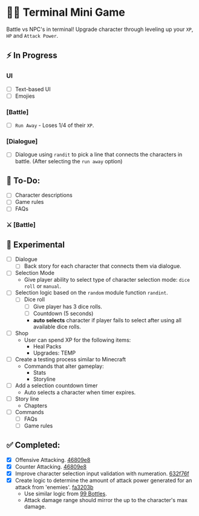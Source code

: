 # 👨‍💻 Terminal Mini Game
Battle vs NPC's in terminal! Upgrade character through leveling up your `XP`, `HP` and `Attack Power`.

## ⚡ In Progress
### UI
- [ ] Text-based UI
- [ ] Emojies
### [Battle]
- [ ] `Run Away` - Loses 1/4 of their `XP`.
### [Dialogue]
- [ ] Dialogue using `randit` to pick a line that connects the characters in battle. (After selecting the `run away` option)
 
## 📃 To-Do:
- [ ] Character descriptions
- [ ] Game rules
- [ ] FAQs

### ⚔ [Battle]

## 🧪 Experimental
- [ ] Dialogue
  - [ ] Back story for each character that connects them via dialogue.
- [ ] Selection Mode
	- Give player ability to select type of character selection mode: `dice roll` or `manual`. 
- [ ] Selection logic based on the `random` module function `randint`.
	- [ ] Dice roll
		- [ ] Give player has 3 dice rolls.
		- [ ] Countdown (5 seconds)
    	- **auto selects** character if player fails to select after using all available dice rolls.
- [ ] Shop
  - User can spend XP for the following items:
	- Heal Packs
	- Upgrades: TEMP
- [ ] Create a testing process similar to Minecraft
  - Commands that alter gameplay:
    - Stats
    - Storyline
- [ ] Add a selection countdown timer
  - Auto selects a character when timer expires.
- [ ] Story line
  - Chapters
- [ ] Commands
	- [ ] FAQs
	- [ ] Game rules

## ✅ Completed:
- [x] Offensive Attacking. [46809e8](https://github.com/beingsie/codedexio/commit/46809e822fe1c2046c7107ceccf3e47f80655a91)
- [x] Counter Attacking. [46809e8](https://github.com/beingsie/codedexio/commit/46809e822fe1c2046c7107ceccf3e47f80655a91)
- [x] Improve character selection input validation with numeration. [632f76f](https://github.com/beingsie/codedexio/commit/632f76f943c0c07c2ffa250061f501e367799c92)
- [x] Create logic to determine the amount of attack power generated for an attack from 'enemies'. [fa3203b](https://github.com/beingsie/codedexio/commit/fa3203b99ab62b6e37504fe2663be78f0fd630d6)
	- Use similar logic from [99 Bottles](https://github.com/beingsie/codedexio/blob/main/courses/python/04_loops/99_bottles.py).
 	- Attack damage range should mirror the up to the character's max damage.

